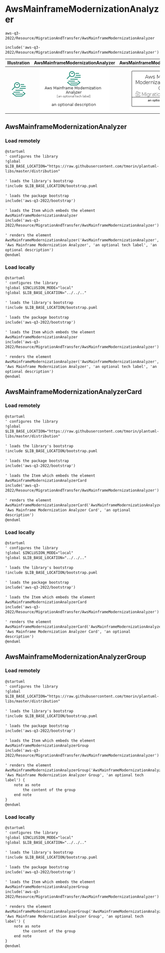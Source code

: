 # AwsMainframeModernizationAnalyzer


```text
aws-q3-2022/Resource/MigrationAndTransfer/AwsMainframeModernizationAnalyzer
```

```text
include('aws-q3-2022/Resource/MigrationAndTransfer/AwsMainframeModernizationAnalyzer')
```



| Illustration | AwsMainframeModernizationAnalyzer | AwsMainframeModernizationAnalyzerCard | AwsMainframeModernizationAnalyzerGroup |
| :---: | :---: | :---: | :---: |
| ![illustration for Illustration](../../../aws-q3-2022/Resource/MigrationAndTransfer/AwsMainframeModernizationAnalyzer.png) | ![illustration for AwsMainframeModernizationAnalyzer](../../../aws-q3-2022/Resource/MigrationAndTransfer/AwsMainframeModernizationAnalyzer.Local.png) | ![illustration for AwsMainframeModernizationAnalyzerCard](../../../aws-q3-2022/Resource/MigrationAndTransfer/AwsMainframeModernizationAnalyzerCard.Local.png) | ![illustration for AwsMainframeModernizationAnalyzerGroup](../../../aws-q3-2022/Resource/MigrationAndTransfer/AwsMainframeModernizationAnalyzerGroup.Local.png) |




## AwsMainframeModernizationAnalyzer

### Load remotely
```plantuml
@startuml
' configures the library
!global $LIB_BASE_LOCATION="https://raw.githubusercontent.com/tmorin/plantuml-libs/master/distribution"

' loads the library's bootstrap
!include $LIB_BASE_LOCATION/bootstrap.puml

' loads the package bootstrap
include('aws-q3-2022/bootstrap')

' loads the Item which embeds the element AwsMainframeModernizationAnalyzer
include('aws-q3-2022/Resource/MigrationAndTransfer/AwsMainframeModernizationAnalyzer')

' renders the element
AwsMainframeModernizationAnalyzer('AwsMainframeModernizationAnalyzer', 'Aws Mainframe Modernization Analyzer', 'an optional tech label', 'an optional description')
@enduml
```

### Load locally
```plantuml
@startuml
' configures the library
!global $INCLUSION_MODE="local"
!global $LIB_BASE_LOCATION="../../.."

' loads the library's bootstrap
!include $LIB_BASE_LOCATION/bootstrap.puml

' loads the package bootstrap
include('aws-q3-2022/bootstrap')

' loads the Item which embeds the element AwsMainframeModernizationAnalyzer
include('aws-q3-2022/Resource/MigrationAndTransfer/AwsMainframeModernizationAnalyzer')

' renders the element
AwsMainframeModernizationAnalyzer('AwsMainframeModernizationAnalyzer', 'Aws Mainframe Modernization Analyzer', 'an optional tech label', 'an optional description')
@enduml
```

## AwsMainframeModernizationAnalyzerCard

### Load remotely
```plantuml
@startuml
' configures the library
!global $LIB_BASE_LOCATION="https://raw.githubusercontent.com/tmorin/plantuml-libs/master/distribution"

' loads the library's bootstrap
!include $LIB_BASE_LOCATION/bootstrap.puml

' loads the package bootstrap
include('aws-q3-2022/bootstrap')

' loads the Item which embeds the element AwsMainframeModernizationAnalyzerCard
include('aws-q3-2022/Resource/MigrationAndTransfer/AwsMainframeModernizationAnalyzer')

' renders the element
AwsMainframeModernizationAnalyzerCard('AwsMainframeModernizationAnalyzerCard', 'Aws Mainframe Modernization Analyzer Card', 'an optional description')
@enduml
```

### Load locally
```plantuml
@startuml
' configures the library
!global $INCLUSION_MODE="local"
!global $LIB_BASE_LOCATION="../../.."

' loads the library's bootstrap
!include $LIB_BASE_LOCATION/bootstrap.puml

' loads the package bootstrap
include('aws-q3-2022/bootstrap')

' loads the Item which embeds the element AwsMainframeModernizationAnalyzerCard
include('aws-q3-2022/Resource/MigrationAndTransfer/AwsMainframeModernizationAnalyzer')

' renders the element
AwsMainframeModernizationAnalyzerCard('AwsMainframeModernizationAnalyzerCard', 'Aws Mainframe Modernization Analyzer Card', 'an optional description')
@enduml
```

## AwsMainframeModernizationAnalyzerGroup

### Load remotely
```plantuml
@startuml
' configures the library
!global $LIB_BASE_LOCATION="https://raw.githubusercontent.com/tmorin/plantuml-libs/master/distribution"

' loads the library's bootstrap
!include $LIB_BASE_LOCATION/bootstrap.puml

' loads the package bootstrap
include('aws-q3-2022/bootstrap')

' loads the Item which embeds the element AwsMainframeModernizationAnalyzerGroup
include('aws-q3-2022/Resource/MigrationAndTransfer/AwsMainframeModernizationAnalyzer')

' renders the element
AwsMainframeModernizationAnalyzerGroup('AwsMainframeModernizationAnalyzerGroup', 'Aws Mainframe Modernization Analyzer Group', 'an optional tech label') {
    note as note
        the content of the group
    end note
}
@enduml
```

### Load locally
```plantuml
@startuml
' configures the library
!global $INCLUSION_MODE="local"
!global $LIB_BASE_LOCATION="../../.."

' loads the library's bootstrap
!include $LIB_BASE_LOCATION/bootstrap.puml

' loads the package bootstrap
include('aws-q3-2022/bootstrap')

' loads the Item which embeds the element AwsMainframeModernizationAnalyzerGroup
include('aws-q3-2022/Resource/MigrationAndTransfer/AwsMainframeModernizationAnalyzer')

' renders the element
AwsMainframeModernizationAnalyzerGroup('AwsMainframeModernizationAnalyzerGroup', 'Aws Mainframe Modernization Analyzer Group', 'an optional tech label') {
    note as note
        the content of the group
    end note
}
@enduml
```

